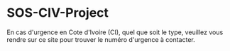 # SOS-CIV-Project
En cas d'urgence en Cote d'Ivoire (CI), quel que soit le type, veuillez vous rendre sur ce site pour trouver le numéro d'urgence à contacter.

